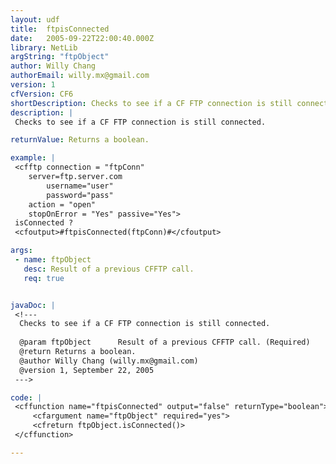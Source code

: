 ```yaml
---
layout: udf
title:  ftpisConnected
date:   2005-09-22T22:00:40.000Z
library: NetLib
argString: "ftpObject"
author: Willy Chang
authorEmail: willy.mx@gmail.com
version: 1
cfVersion: CF6
shortDescription: Checks to see if a CF FTP connection is still connected.
description: |
 Checks to see if a CF FTP connection is still connected.

returnValue: Returns a boolean.

example: |
 <cfftp connection = "ftpConn" 
    server=ftp.server.com 
        username="user"
        password="pass"
    action = "open" 
    stopOnError = "Yes" passive="Yes"> 
 isConnected ? 
 <cfoutput>#ftpisConnected(ftpConn)#</cfoutput>

args:
 - name: ftpObject
   desc: Result of a previous CFFTP call.
   req: true


javaDoc: |
 <!---
  Checks to see if a CF FTP connection is still connected.
  
  @param ftpObject      Result of a previous CFFTP call. (Required)
  @return Returns a boolean. 
  @author Willy Chang (willy.mx@gmail.com) 
  @version 1, September 22, 2005 
 --->

code: |
 <cffunction name="ftpisConnected" output="false" returnType="boolean">
     <cfargument name="ftpObject" required="yes">
     <cfreturn ftpObject.isConnected()>
 </cffunction>

---
```


